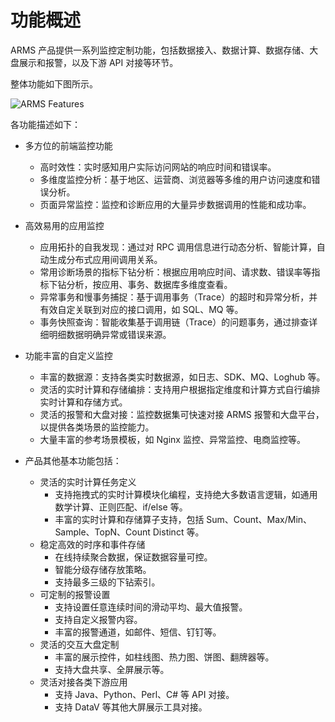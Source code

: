 # 功能概述

ARMS 产品提供一系列监控定制功能，包括数据接入、数据计算、数据存储、大盘展示和报警，以及下游 API 对接等环节。

整体功能如下图所示。

![ARMS Features](https://static-aliyun-doc.oss-accelerate.aliyuncs.com/assets/img/zh-CN/7141934751/p43315.png)

各功能描述如下：

-   多方位的前端监控功能

    -   高时效性：实时感知用户实际访问网站的响应时间和错误率。
    -   多维度监控分析：基于地区、运营商、浏览器等多维的用户访问速度和错误分析。
    -   页面异常监控：监控和诊断应用的大量异步数据调用的性能和成功率。
-   高效易用的应用监控

    -   应用拓扑的自我发现：通过对 RPC 调用信息进行动态分析、智能计算，自动生成分布式应用间调用关系。
    -   常用诊断场景的指标下钻分析：根据应用响应时间、请求数、错误率等指标下钻分析，按应用、事务、数据库多维度查看。
    -   异常事务和慢事务捕捉：基于调用事务（Trace）的超时和异常分析，并有效自定关联到对应的接口调用，如 SQL、MQ 等。
    -   事务快照查询：智能收集基于调用链（Trace）的问题事务，通过排查详细明细数据明确异常或错误来源。
-   功能丰富的自定义监控

    -   丰富的数据源：支持各类实时数据源，如日志、SDK、MQ、Loghub 等。
    -   灵活的实时计算和存储编排：支持用户根据指定维度和计算方式自行编排实时计算和存储方式。
    -   灵活的报警和大盘对接：监控数据集可快速对接 ARMS 报警和大盘平台，以提供各类场景的监控能力。
    -   大量丰富的参考场景模板，如 Nginx 监控、异常监控、电商监控等。
-   产品其他基本功能包括：

    -   灵活的实时计算任务定义
        -   支持拖拽式的实时计算模块化编程，支持绝大多数语言逻辑，如通用数学计算、正则匹配、if/else 等。
        -   丰富的实时计算和存储算子支持，包括 Sum、Count、Max/Min、Sample、TopN、Count Distinct 等。
    -   稳定高效的时序和事件存储
        -   在线持续聚合数据，保证数据容量可控。
        -   智能分级存储存放策略。
        -   支持最多三级的下钻索引。
    -   可定制的报警设置
        -   支持设置任意连续时间的滑动平均、最大值报警。
        -   支持自定义报警内容。
        -   丰富的报警通道，如邮件、短信、钉钉等。
    -   灵活的交互大盘定制
        -   丰富的展示控件，如柱线图、热力图、饼图、翻牌器等。
        -   支持大盘共享、全屏展示等。
    -   灵活对接各类下游应用
        -   支持 Java、Python、Perl、C\# 等 API 对接。
        -   支持 DataV 等其他大屏展示工具对接。

